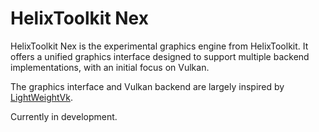 # HelixToolkit Nex

HelixToolkit Nex is the experimental graphics engine from HelixToolkit. It offers a unified graphics interface designed to support multiple backend implementations, with an initial focus on Vulkan.

The graphics interface and Vulkan backend are largely inspired by [LightWeightVk](https://github.com/corporateshark/lightweightvk).

Currently in development.
